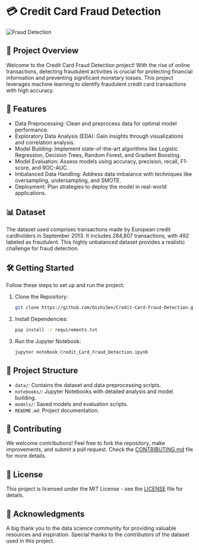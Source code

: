 # 💳 Credit Card Fraud Detection

![Fraud Detection](https://miro.medium.com/v2/resize:fit:1400/format:webp/1*vxGQqj6wUbMcwokG-hp60g.png)

## 🚀 Project Overview

Welcome to the Credit Card Fraud Detection project! With the rise of online transactions, detecting fraudulent activities is crucial for protecting financial information and preventing significant monetary losses. This project leverages machine learning to identify fraudulent credit card transactions with high accuracy.

## 🌟 Features

- Data Preprocessing: Clean and preprocess data for optimal model performance.
- Exploratory Data Analysis (EDA): Gain insights through visualizations and correlation analysis.
- Model Building: Implement state-of-the-art algorithms like Logistic Regression, Decision Trees, Random Forest, and Gradient Boosting.
- Model Evaluation: Assess models using accuracy, precision, recall, F1-score, and ROC-AUC.
- Imbalanced Data Handling: Address data imbalance with techniques like oversampling, undersampling, and SMOTE.
- Deployment: Plan strategies to deploy the model in real-world applications.

## 📊 Dataset

The dataset used comprises transactions made by European credit cardholders in September 2013. It includes 284,807 transactions, with 492 labeled as fraudulent. This highly unbalanced dataset provides a realistic challenge for fraud detection.

## 🛠️ Getting Started

Follow these steps to set up and run the project:

1. Clone the Repository:
   ```bash
   git clone https://github.com/OishiSen/Credit-Card-Fraud-Detection.git
   ```

2. Install Dependencies:
   ```bash
   pip install -r requirements.txt
   ```

3. Run the Jupyter Notebook:
   ```bash
   jupyter notebook Credit_Card_Fraud_Detection.ipynb
   ```

## 🧩 Project Structure

- `data/`: Contains the dataset and data preprocessing scripts.
- `notebooks/`: Jupyter Notebooks with detailed analysis and model building.
- `models/`: Saved models and evaluation scripts.
- `README.md`: Project documentation.

## 🤝 Contributing

We welcome contributions! Feel free to fork the repository, make improvements, and submit a pull request. Check the [CONTRIBUTING.md](CONTRIBUTING.md) file for more details.

## 📜 License

This project is licensed under the MIT License - see the [LICENSE](LICENSE) file for details.

## 🎉 Acknowledgments

A big thank you to the data science community for providing valuable resources and inspiration. Special thanks to the contributors of the dataset used in this project.
